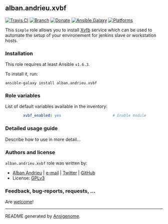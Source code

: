 ## alban.andrieu.xvbf

[![Travis CI](http://img.shields.io/travis/AlbanAndrieu/ansible-xvbf.svg?style=flat)](http://travis-ci.org/AlbanAndrieu/ansible-xvbf) [![Branch](http://img.shields.io/github/tag/AlbanAndrieu/ansible-xvbf.svg?style=flat-square)](https://github.com/AlbanAndrieu/ansible-xvbf/tree/master) [![Donate](https://img.shields.io/gratipay/AlbanAndrieu.svg?style=flat)](https://www.gratipay.com/AlbanAndrieu)  [![Ansible Galaxy](http://img.shields.io/badge/galaxy-alban.andrieu.xvbf-blue.svg?style=flat)](https://galaxy.ansible.com/list#/roles/1174) [![Platforms](http://img.shields.io/badge/platforms-ubuntu-lightgrey.svg?style=flat)](#)

This ``Simple`` role allows you to install [Xvfb](http://en.wikipedia.org/wiki/Xvfb) service 
which can be used to automate the setup of your environement for jenkins slave or workstation hosts.

### Installation

This role requires at least Ansible `v1.6.3`. 

To install it, run:

    ansible-galaxy install alban.andrieu.xvbf



### Role variables

List of default variables available in the inventory:

```yaml
        xvbf_enabled: yes                       # Enable module
```


### Detailed usage guide

Describe how to use in more detail...


### Authors and license

`alban.andrieu.xvbf` role was written by:
- [Alban Andrieu](fr.linkedin.com/in/nabla/) | [e-mail](mailto:alban.andrieu@free.fr) | [Twitter](https://twitter.com/AlbanAndrieu) | [GitHub](https://github.com/AlbanAndrieu)
- License: [GPLv3](https://tldrlegal.com/license/gnu-general-public-license-v3-%28gpl-3%29)

### Feedback, bug-reports, requests, ...

Are [welcome](https://github.com/AlbanAndrieu/ansible-xvbf/issues)!

***

README generated by [Ansigenome](https://github.com/nickjj/ansigenome/).
